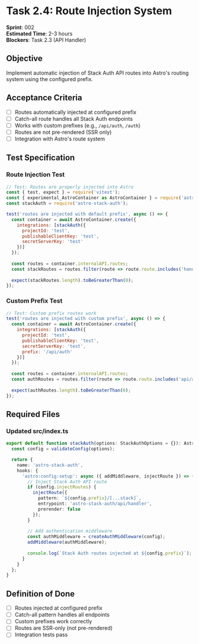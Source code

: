 # Task 2.4: Route Injection System

**Sprint**: 002  
**Estimated Time**: 2-3 hours  
**Blockers**: Task 2.3 (API Handler)

## Objective

Implement automatic injection of Stack Auth API routes into Astro's routing system using the configured prefix.

## Acceptance Criteria

- [ ] Routes automatically injected at configured prefix
- [ ] Catch-all route handles all Stack Auth endpoints
- [ ] Works with custom prefixes (e.g., `/api/auth`, `/auth`)
- [ ] Routes are not pre-rendered (SSR only)
- [ ] Integration with Astro's route system

## Test Specification

### Route Injection Test

```javascript
// Test: Routes are properly injected into Astro
const { test, expect } = require('vitest');
const { experimental_AstroContainer as AstroContainer } = require('astro/container');
const stackAuth = require('astro-stack-auth');

test('routes are injected with default prefix', async () => {
  const container = await AstroContainer.create({
    integrations: [stackAuth({
      projectId: 'test',
      publishableClientKey: 'test',
      secretServerKey: 'test'
    })]
  });
  
  const routes = container.internalAPI.routes;
  const stackRoutes = routes.filter(route => route.route.includes('handler'));
  
  expect(stackRoutes.length).toBeGreaterThan(0);
});
```

### Custom Prefix Test

```javascript
// Test: Custom prefix routes work
test('routes are injected with custom prefix', async () => {
  const container = await AstroContainer.create({
    integrations: [stackAuth({
      projectId: 'test',
      publishableClientKey: 'test',
      secretServerKey: 'test',
      prefix: '/api/auth'
    })]
  });
  
  const routes = container.internalAPI.routes;
  const authRoutes = routes.filter(route => route.route.includes('api/auth'));
  
  expect(authRoutes.length).toBeGreaterThan(0);
});
```

## Required Files

### Updated src/index.ts
```typescript
export default function stackAuth(options: StackAuthOptions = {}): AstroIntegration {
  const config = validateConfig(options);

  return {
    name: 'astro-stack-auth',
    hooks: {
      'astro:config:setup': async ({ addMiddleware, injectRoute }) => {
        // Inject Stack Auth API route
        if (config.injectRoutes) {
          injectRoute({
            pattern: `${config.prefix}/[...stack]`,
            entrypoint: 'astro-stack-auth/api/handler',
            prerender: false
          });
        }
        
        // Add authentication middleware
        const authMiddleware = createAuthMiddleware(config);
        addMiddleware(authMiddleware);
        
        console.log(`Stack Auth routes injected at ${config.prefix}`);
      }
    }
  };
}
```

## Definition of Done

- [ ] Routes injected at configured prefix
- [ ] Catch-all pattern handles all endpoints
- [ ] Custom prefixes work correctly
- [ ] Routes are SSR-only (not pre-rendered)
- [ ] Integration tests pass